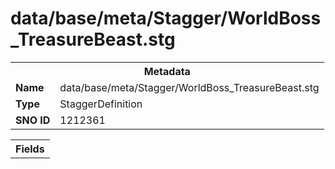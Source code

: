 <h1>data/base/meta/Stagger/WorldBoss_TreasureBeast.stg</h1><table><tr><th colspan="100%">Metadata</th></tr><tr><td><b>Name</b></td><td>data/base/meta/Stagger/WorldBoss_TreasureBeast.stg</td></tr><tr><td><b>Type</b></td><td>StaggerDefinition</td></tr><tr><td><b>SNO ID</b></td><td>1212361</td></tr></table>

<table><tr><th colspan="100%">Fields</th></tr></table>

